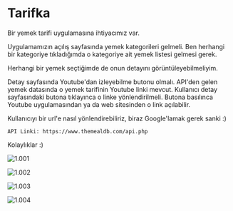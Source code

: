 # Tarifka

Bir yemek tarifi uygulamasına ihtiyacımız var.

Uygulamamızın açılış sayfasında yemek kategorileri gelmeli. Ben herhangi bir kategoriye tıkladığımda o kategoriye ait yemek listesi gelmesi gerek.

Herhangi bir yemek seçtiğimde de onun detayını görüntüleyebilmeliyim.

Detay sayfasında Youtube'dan izleyebilme butonu olmalı. API'den gelen yemek datasında o yemek tarifinin Youtube linki mevcut. Kullanıcı detay sayfasındaki butona tıklayınca o linke yönlendirilmeli. Butona basılınca Youtube uygulamasından ya da web sitesinden o link açılabilir.

Kullanıcıyı bir url'e nasıl yönlendirebiliriz, biraz Google'lamak gerek sanki :)

```
API Linki: https://www.themealdb.com/api.php
```

Kolaylıklar :)

![1.001](https://github.com/Kodluyoruz/taskforce/blob/main/react-native/odev_3/figures/tarifka_1.png)

![1.002](https://github.com/Kodluyoruz/taskforce/blob/main/react-native/odev_3/figures/tarifka_2.png)

![1.003](https://github.com/Kodluyoruz/taskforce/blob/main/react-native/odev_3/figures/tarifka_3.png)

![1.004](https://github.com/Kodluyoruz/taskforce/blob/main/react-native/odev_3/figures/tarifka_4.png)

